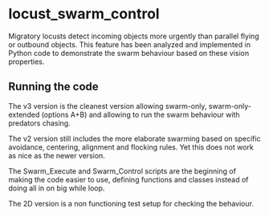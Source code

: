 # locust_swarm_control
Migratory locusts detect incoming objects more urgently than parallel flying or outbound objects. This feature has been analyzed and implemented in Python code to demonstrate the swarm behaviour based on these vision properties.

## Running the code
The v3 version is the cleanest version allowing swarm-only, swarm-only-extended (options A+B) and allowing to run the swarm behaviour with predators chasing.

The v2 version still includes the more elaborate swarming based on specific avoidance, centering, alignment and flocking rules. Yet this does not work as nice as the newer version.

The Swarm_Execute and Swarm_Control scripts are the beginning of making the code easier to use, defining functions and classes instead of doing all in on big while loop.

The 2D version is a non functioning test setup for checking the behaviour.
